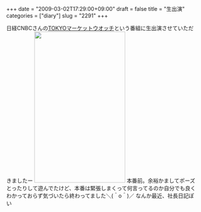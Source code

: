 +++
date = "2009-03-02T17:29:00+09:00"
draft = false
title = "生出演"
categories = ["diary"]
slug = "2291"
+++

日経CNBCさんの<a href="http://www.nikkei-cnbc.co.jp/program/mw/" target="_blank">TOKYOマーケットウオッチ</a>という番組に生出演させていただきましたー
<img src="http://ieiriblog.img.jugem.jp/20090302_534983.jpg" width="240" height="400" alt="" class="pict" />
本番前。余裕かましてポーズとったりして遊んでたけど、本番は緊張しまくって何言ってるのか自分でも良くわかっておらず気づいたら終わってました＼(＾o＾)／
なんか最近、社長日記ぽい
